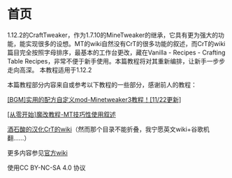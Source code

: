 # 首页

1.12.2的CraftTweaker，作为1.7.10的MineTweaker的继承，它具有更为强大的功能，能实现很多的设想。MT的wiki自然没有CrT的很多功能的叙述，而CrT的wiki篇目完全按照字母排序，最基本的工作台更改，藏在Vanilla - Recipes - Crafting Table Recipes，非常不便于新手使用。本篇教程将对其重新编排，让新手一步步走向高深。 本教程适用于1.12.2

本篇教程部分内容来自或参考以下教程的一些部分，感谢前人的教程：

[\[BGM\]实用的配方自定义mod-Minetweaker3教程！\[11/22更新\]](https://www.mcbbs.net/thread-304800-1-1.html)

[\[从零开始\]魔改教程-MT技巧性使用叙述](https://www.mcbbs.net/thread-673968-1-1.html)

[酒石酸的汉化CrT的wiki](https://www.mcbbs.net/plugin.php?id=link_redirect&target=https%3A%2F%2Fcrafttweaker.readthedocs.io%2Fzh_CN%2Flatest%2F)（然而那个目录不能折叠，我宁愿英文wiki+谷歌机翻……）

更多内容参见[官方wiki](https://docs.blamejared.com/1.12/en/)

使用CC BY-NC-SA 4.0 协议


